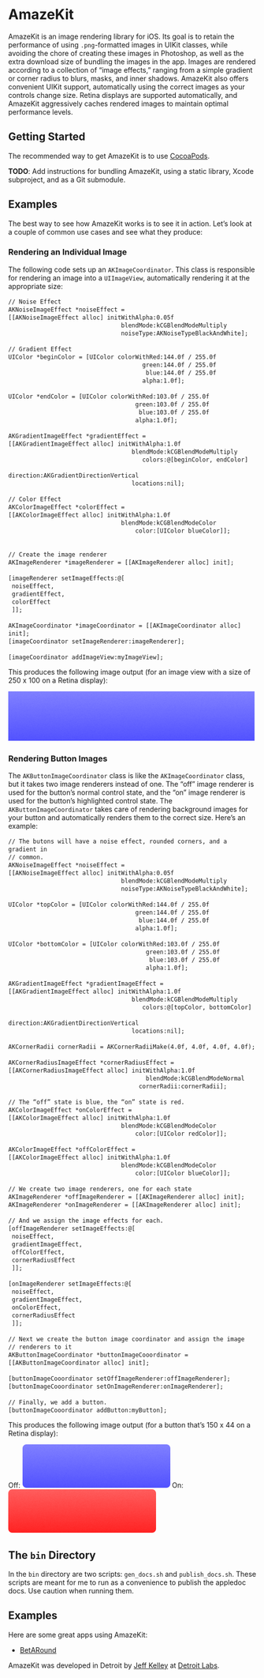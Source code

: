 # AmazeKit

AmazeKit is an image rendering library for iOS. Its goal is to retain the performance of using `.png`-formatted images in UIKit classes, while avoiding the chore of creating these images in Photoshop, as well as the extra download size of bundling the images in the app. Images are rendered according to a collection of “image effects,” ranging from a simple gradient or corner radius to blurs, masks, and inner shadows. AmazeKit also offers convenient UIKit support, automatically using the correct images as your controls change size. Retina displays are supported automatically, and AmazeKit aggressively caches rendered images to maintain optimal performance levels.

## Getting Started
The recommended way to get AmazeKit is to use [CocoaPods](http://www.cocoapods.org).

**TODO**: Add instructions for bundling AmazeKit, using a static library, Xcode subproject, and as a Git submodule.

## Examples
The best way to see how AmazeKit works is to see it in action. Let’s look at a couple of common use cases and see what they produce:

### Rendering an Individual Image
The following code sets up an `AKImageCoordinator`. This class is responsible for rendering an image into a `UIImageView`, automatically rendering it at the appropriate size:

    // Noise Effect
    AKNoiseImageEffect *noiseEffect =
    [[AKNoiseImageEffect alloc] initWithAlpha:0.05f
                                    blendMode:kCGBlendModeMultiply
                                    noiseType:AKNoiseTypeBlackAndWhite];
    
    // Gradient Effect
    UIColor *beginColor = [UIColor colorWithRed:144.0f / 255.0f
                                          green:144.0f / 255.0f
                                           blue:144.0f / 255.0f
                                          alpha:1.0f];
    
    UIColor *endColor = [UIColor colorWithRed:103.0f / 255.0f
                                        green:103.0f / 255.0f
                                         blue:103.0f / 255.0f
                                        alpha:1.0f];
    
    AKGradientImageEffect *gradientEffect =
    [[AKGradientImageEffect alloc] initWithAlpha:1.0f
                                       blendMode:kCGBlendModeMultiply
                                          colors:@[beginColor, endColor]
                                       direction:AKGradientDirectionVertical
                                       locations:nil];
    
    // Color Effect
    AKColorImageEffect *colorEffect =
    [[AKColorImageEffect alloc] initWithAlpha:1.0f
                                    blendMode:kCGBlendModeColor
                                        color:[UIColor blueColor]];
    
    
    // Create the image renderer
    AKImageRenderer *imageRenderer = [[AKImageRenderer alloc] init];
    
    [imageRenderer setImageEffects:@[
     noiseEffect,
     gradientEffect,
     colorEffect
     ]];
    
    AKImageCoordinator *imageCoordinator = [[AKImageCoordinator alloc] init];
    [imageCoordinator setImageRenderer:imageRenderer];
    
    [imageCoordinator addImageView:myImageView];

This produces the following image output (for an image view with a size of 250 x 100 on a Retina display):

![Example Image 1](readme_images/example_1.png)

### Rendering Button Images
The `AKButtonImageCoordinator` class is like the `AKImageCoordinator` class, but it takes two image renderers instead of one. The “off” image renderer is used for the button’s normal control state, and the “on” image renderer is used for the button’s highlighted control state. The `AKButtonImageCoordinator` takes care of rendering background images for your button and automatically renders them to the correct size. Here’s an example:

    // The butons will have a noise effect, rounded corners, and a gradient in
    // common.
    AKNoiseImageEffect *noiseEffect =
    [[AKNoiseImageEffect alloc] initWithAlpha:0.05f
                                    blendMode:kCGBlendModeMultiply
                                    noiseType:AKNoiseTypeBlackAndWhite];
    
    UIColor *topColor = [UIColor colorWithRed:144.0f / 255.0f
                                        green:144.0f / 255.0f
                                         blue:144.0f / 255.0f
                                        alpha:1.0f];
    
    UIColor *bottomColor = [UIColor colorWithRed:103.0f / 255.0f
                                           green:103.0f / 255.0f
                                            blue:103.0f / 255.0f
                                           alpha:1.0f];
 
    AKGradientImageEffect *gradientImageEffect =
    [[AKGradientImageEffect alloc] initWithAlpha:1.0f
                                       blendMode:kCGBlendModeMultiply
                                          colors:@[topColor, bottomColor]
                                       direction:AKGradientDirectionVertical
                                       locations:nil];
    
    AKCornerRadii cornerRadii = AKCornerRadiiMake(4.0f, 4.0f, 4.0f, 4.0f);

    AKCornerRadiusImageEffect *cornerRadiusEffect =
    [[AKCornerRadiusImageEffect alloc] initWithAlpha:1.0f
                                           blendMode:kCGBlendModeNormal
                                         cornerRadii:cornerRadii];
    
    // The “off” state is blue, the “on” state is red.
    AKColorImageEffect *onColorEffect =
    [[AKColorImageEffect alloc] initWithAlpha:1.0f
                                    blendMode:kCGBlendModeColor
                                        color:[UIColor redColor]];
	
    AKColorImageEffect *offColorEffect =
    [[AKColorImageEffect alloc] initWithAlpha:1.0f
                                    blendMode:kCGBlendModeColor
                                        color:[UIColor blueColor]];
	
    // We create two image renderers, one for each state
    AKImageRenderer *offImageRenderer = [[AKImageRenderer alloc] init];
    AKImageRenderer *onImageRenderer = [[AKImageRenderer alloc] init];
    
    // And we assign the image effects for each.
    [offImageRenderer setImageEffects:@[
     noiseEffect,
     gradientImageEffect,
     offColorEffect,
     cornerRadiusEffect
     ]];
    
    [onImageRenderer setImageEffects:@[
     noiseEffect,
     gradientImageEffect,
     onColorEffect,
     cornerRadiusEffect
     ]];
    
    // Next we create the button image coordinator and assign the image
    // renderers to it
    AKButtonImageCoordinator *buttonImageCooordinator =
    [[AKButtonImageCoordinator alloc] init];
    
    [buttonImageCooordinator setOffImageRenderer:offImageRenderer];
    [buttonImageCooordinator setOnImageRenderer:onImageRenderer];
    
    // Finally, we add a button.
    [buttonImageCooordinator addButton:myButton];

This produces the following image output (for a button that’s 150 x 44 on a Retina display):

Off: ![Example Image 2 (Off)](readme_images/example2_off.png)
On: ![Example Image 2 (On)](readme_images/example2_on.png)

## The `bin` Directory
In the `bin` directory are two scripts: `gen_docs.sh` and `publish_docs.sh`. These scripts are meant for me to run as a convenience to publish the appledoc docs. Use caution when running them.

## Examples
Here are some great apps using AmazeKit:
* [BetARound](http://www.sidebet.me/betaround/)

AmazeKit was developed in Detroit by [Jeff Kelley](http://github.com/SlaunchaMan) at [Detroit Labs](http://www.detroitlabs.com).
